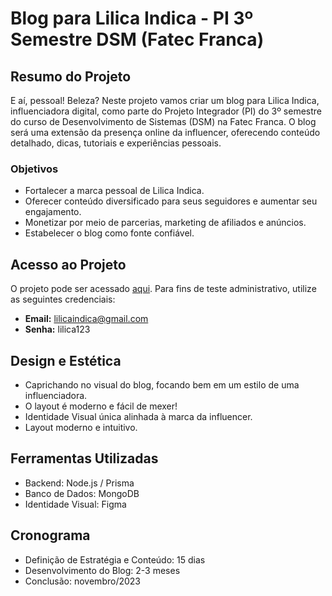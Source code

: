 # Blog para Lilica Indica - PI 3º Semestre DSM (Fatec Franca)

## Resumo do Projeto

E aí, pessoal! Beleza? Neste projeto vamos criar um blog para Lilica Indica, influenciadora digital, como parte do Projeto Integrador (PI) do 3º semestre do curso de Desenvolvimento de Sistemas (DSM) na Fatec Franca. O blog será uma extensão da presença online da influencer, oferecendo conteúdo detalhado, dicas, tutoriais e experiências pessoais.

### Objetivos

- Fortalecer a marca pessoal de Lilica Indica.
- Oferecer conteúdo diversificado para seus seguidores e aumentar seu engajamento.
- Monetizar por meio de parcerias, marketing de afiliados e anúncios.
- Estabelecer o blog como fonte confiável.

## Acesso ao Projeto

O projeto pode ser acessado [aqui](https://lnsjcf-3000.csb.app/). Para fins de teste administrativo, utilize as seguintes credenciais:

- **Email:** lilicaindica@gmail.com
- **Senha:** lilica123

## Design e Estética

- Caprichando no visual do blog, focando bem em um estilo de uma influenciadora.
- O layout é moderno e fácil de mexer!
- Identidade Visual única alinhada à marca da influencer.
- Layout moderno e intuitivo.

## Ferramentas Utilizadas

- Backend: Node.js / Prisma
- Banco de Dados: MongoDB
- Identidade Visual: Figma

## Cronograma

- Definição de Estratégia e Conteúdo: 15 dias
- Desenvolvimento do Blog: 2-3 meses
- Conclusão: novembro/2023